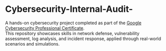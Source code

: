 
# Cybersecurity-Internal-Audit-
A hands-on cybersecurity project completed as part of the [Google Cybersecurity Professional Certificate](https://grow.google/certificates/cybersecurity/).  
This repository showcases skills in network defense, vulnerability assessment, log analysis, and incident response, applied through real-world scenarios and simulations.
